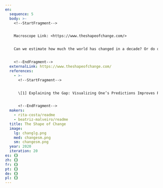 ```yaml
---
en:
  sequence: 5
  body: >-
    <!--StartFragment-->


    Macroscope Link: <https://www.theshapeofchange.com/>


    Can we estimate how much the world has changed in a decade? Or do our own experiences impact the perception of progress? The work, titled The Shape of Change, challenges our assumptions about how key statistical indicators regarding Health, the Environment, or Education evolve through the years. The work was done in the context of the World Data Visualization Prize, part of the World Government Summit 2023. For that year, the competition focused on the past, present, and future of society and governments. The goal was to create a tool to showcase how data visualization can show data on innovations, decisions, and metrics that can be used to drive and measure progress. The organization made available three datasets, from which participants should create the visualizations. The dataset used in this work contained yearly observations for statistical indicators between 2012 and 2022. The work is a scrolly-telling piece that starts by taking the reader through significant news stories of the past decade. The goal is to connect the reader to the indicators by remembering specific events. Then, they are prompted to guess how an indicator related to the event changed, challenging the perception of the immediacy of news stories with the continuous change during the decade. Additionally, it has been shown \[1] that users prompted to reflect on their prior knowledge by predicting and self-explaining improve their recall and comprehension of the data. These exercises also serve to introduce the user to the visual element used to represent change: the angle, direction, and color of the triangles. This knowledge is then needed to interpret the small multiples visualization at the end of the piece, where the reader can have a bird's-eye view of the yearly change for all the indicators.


    <!--EndFragment-->
  externalLink: https://www.theshapeofchange.com/
  references:
    - >-
      <!--StartFragment-->


      \[1] Explaining the Gap: Visualizing One’s Predictions Improves Recall and Comprehension of Data, https://idl.cs.washington.edu/files/2017-ExplainingTheGap-CHI.pdf


      <!--EndFragment-->
  makers:
    - rita-costa/readme
    - beatriz-malveiro/readme
  title: The Shape of Change
  image:
    lg: changlg.png
    med: changesm.png
    sm: changesm.png
  year: 2020
  iteration: 20
es: {}
zh: {}
fr: {}
pt: {}
de: {}
pl: {}
---
```

